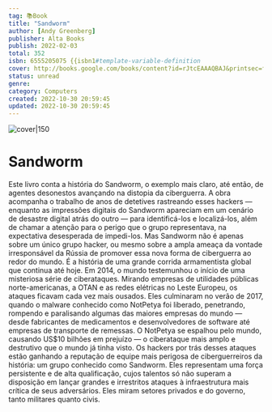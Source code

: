 ```yaml
---
tag: 📚Book
title: "Sandworm"
author: [Andy Greenberg]
publisher: Alta Books
publish: 2022-02-03
total: 352
isbn: 6555205075 {{isbn1#template-variable-definition
cover: http://books.google.com/books/content?id=rJtcEAAAQBAJ&printsec=frontcover&img=1&zoom=1&edge=curl&source=gbs_api
status: unread
genre: 
category: Computers
created: 2022-10-30 20:59:45
updated: 2022-10-30 20:59:45
---
```


![cover|150](http://books.google.com/books/content?id=rJtcEAAAQBAJ&printsec=frontcover&img=1&zoom=1&edge=curl&source=gbs_api.md)

# Sandworm

Este livro conta a história do Sandworm, o exemplo mais claro, até então, de agentes desonestos avançando na distopia da ciberguerra. A obra acompanha o trabalho de anos de detetives rastreando esses hackers — enquanto as impressões digitais do Sandworm apareciam em um cenário de desastre digital atrás do outro — para identificá-los e localizá-los, além de chamar a atenção para o perigo que o grupo representava, na expectativa desesperada de impedi-los. Mas Sandworm não é apenas sobre um único grupo hacker, ou mesmo sobre a ampla ameaça da vontade irresponsável da Rússia de promover essa nova forma de ciberguerra ao redor do mundo. É a história de uma grande corrida armamentista global que continua até hoje. Em 2014, o mundo testemunhou o início de uma misteriosa série de ciberataques. Mirando empresas de utilidades públicas norte-americanas, a OTAN e as redes elétricas no Leste Europeu, os ataques ficavam cada vez mais ousados. Eles culminaram no verão de 2017, quando o malware conhecido como NotPetya foi liberado, penetrando, rompendo e paralisando algumas das maiores empresas do mundo — desde fabricantes de medicamentos e desenvolvedores de software até empresas de transporte de remessas. O NotPetya se espalhou pelo mundo, causando US$10 bilhões em prejuízo — o ciberataque mais amplo e destrutivo que o mundo já tinha visto. Os hackers por trás desses ataques estão ganhando a reputação de equipe mais perigosa de ciberguerreiros da história: um grupo conhecido como Sandworm. Eles representam uma força persistente e de alta qualificação, cujos talentos só não superam a disposição em lançar grandes e irrestritos ataques à infraestrutura mais crítica de seus adversários. Eles miram setores privados e do governo, tanto militares quanto civis.
